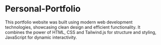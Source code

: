 # Personal-Portfolio
This portfolio website was built using modern web development technologies, showcasing clean design and efficient functionality. It combines the power of HTML, CSS and Tailwind.js  for structure and styling, JavaScript for dynamic interactivity. 
